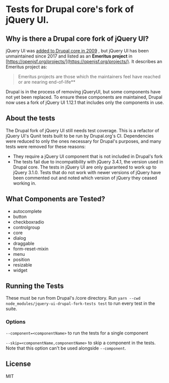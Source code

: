 # Tests for Drupal core's fork of jQuery UI.

## Why is there a Drupal core fork of jQuery UI?
jQuery UI was [added to Drupal core in 2009](https://www.drupal.org/node/315035)
, but jQuery UI has been unmaintained since 2017 and listed as an **Emeritus project** in
[https://openjsf.org/projects/](https://openjsf.org/projects/).
It describes an Emeritus project as:
> Emeritus projects are those which the maintainers feel have reached or are nearing end-of-life**

Drupal is in the process of removing jQueryUI, but some components have not yet
been replaced. To ensure these components are maintained, Drupal now uses a fork
of jQuery UI 1.12.1 that includes only the components in use.

## About the tests

The Drupal fork of jQuery UI still needs test coverage. This is a refactor of
jQuery UI's Qunit tests built to be run by Drupal.org's CI. Dependencies were
reduced to only the ones necessary for Drupal's purposes, and many tests were
removed for these reasons: 
- They require a jQuery UI component that is not included in Drupal's fork
- The tests fail due to incompatibility with jQuery 3.4.1, the version used in
Drupal core. The tests in jQuery UI are only guaranteed to work up to jQuery
3.1.0. Tests that do not work with newer versions of jQuery have been commented
out and noted which version of jQuery they ceased working in.

## What Components are Tested?
- autocomplete
- button
- checkboxradio
- controlgroup
- core
- dialog
- draggable
- form-reset-mixin
- menu
- position
- resizable
- widget

## Running the Tests
These must be run from Drupal's /core directory. Run 
```yarn --cwd node_modules/jquery-ui-drupal-fork-tests test``` to run every test
in the suite.

### Options
``--component=<componentName>`` to run the tests for a single component

``--skip=<componentName,componentName>`` to skip a component in the tests.
Note that this option can't be used alongside ``--component``.

## License
MIT
